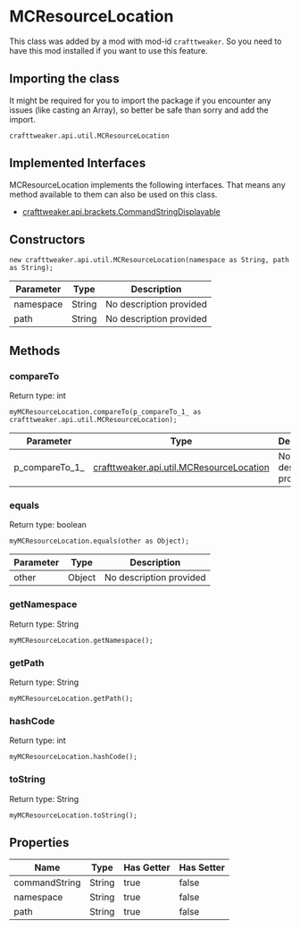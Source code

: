 # MCResourceLocation

This class was added by a mod with mod-id `crafttweaker`. So you need to have this mod installed if you want to use this feature.

## Importing the class
It might be required for you to import the package if you encounter any issues (like casting an Array), so better be safe than sorry and add the import.  
```zenscript
crafttweaker.api.util.MCResourceLocation
```

## Implemented Interfaces
MCResourceLocation implements the following interfaces. That means any method available to them can also be used on this class.  
- [crafttweaker.api.brackets.CommandStringDisplayable](/vanilla/api/brackets/CommandStringDisplayable)

## Constructors
```zenscript
new crafttweaker.api.util.MCResourceLocation(namespace as String, path as String);
```
| Parameter | Type | Description |
|-----------|------|-------------|
| namespace | String | No description provided |
| path | String | No description provided |



## Methods
### compareTo

Return type: int

```zenscript
myMCResourceLocation.compareTo(p_compareTo_1_ as crafttweaker.api.util.MCResourceLocation);
```

| Parameter | Type | Description |
|-----------|------|-------------|
| p_compareTo_1_ | [crafttweaker.api.util.MCResourceLocation](/vanilla/api/util/MCResourceLocation) | No description provided |


### equals

Return type: boolean

```zenscript
myMCResourceLocation.equals(other as Object);
```

| Parameter | Type | Description |
|-----------|------|-------------|
| other | Object | No description provided |


### getNamespace

Return type: String

```zenscript
myMCResourceLocation.getNamespace();
```

### getPath

Return type: String

```zenscript
myMCResourceLocation.getPath();
```

### hashCode

Return type: int

```zenscript
myMCResourceLocation.hashCode();
```

### toString

Return type: String

```zenscript
myMCResourceLocation.toString();
```


## Properties

| Name | Type | Has Getter | Has Setter |
|------|------|------------|------------|
| commandString | String | true | false |
| namespace | String | true | false |
| path | String | true | false |

